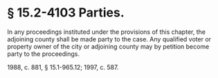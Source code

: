# § 15.2-4103 Parties.

<p>In any proceedings instituted under the provisions of this chapter, the adjoining county shall be made party to the case. Any qualified voter or property owner of the city or adjoining county may by petition become party to the proceedings.</p><p>1988, c. 881, § 15.1-965.12; 1997, c. 587.</p>